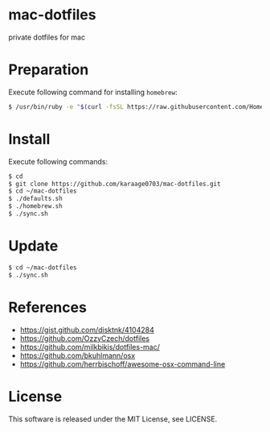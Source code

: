# mac-dotfiles
private dotfiles for mac


# Preparation
Execute following command for installing `homebrew`:
```sh
$ /usr/bin/ruby -e "$(curl -fsSL https://raw.githubusercontent.com/Homebrew/install/master/install)"
```

# Install
Execute following commands:
```sh
$ cd
$ git clone https://github.com/karaage0703/mac-dotfiles.git
$ cd ~/mac-dotfiles
$ ./defaults.sh
$ ./homebrew.sh
$ ./sync.sh
```

# Update
```sh
$ cd ~/mac-dotfiles
$ ./sync.sh
```

# References
- https://gist.github.com/disktnk/4104284
- https://github.com/OzzyCzech/dotfiles
- https://github.com/milkbikis/dotfiles-mac/
- https://github.com/bkuhlmann/osx
- https://github.com/herrbischoff/awesome-osx-command-line

# License
This software is released under the MIT License, see LICENSE.
